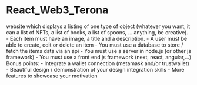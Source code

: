 # React_Web3_Terona
website which displays a listing of one type of object  (whatever you want, it can a list of NFTs, a list of books, a list of spoons, …  anything, be creative).  - Each item must have an image, a title and a description.  - A user must be able to create, edit or delete an item  - You must use a database to store / fetch the items data via an api  - You must use a server in node.js (or other js framework)  - You must use a front end js framework (next, react, angular,…) Bonus points: - Integrate a wallet connection (metamask and/or trustwallet) - Beautiful design / demonstration of your design integration skills - More features to showcase your motivation
